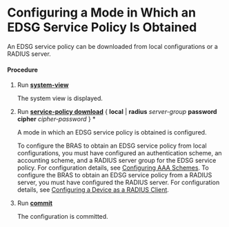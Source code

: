 Configuring a Mode in Which an EDSG Service Policy Is Obtained
==============================================================

An EDSG service policy can be downloaded from local configurations or a RADIUS server.

#### Procedure

1. Run [**system-view**](cmdqueryname=system-view)
   
   
   
   The system view is displayed.
2. Run [**service-policy download**](cmdqueryname=service-policy+download) { **local** | **radius** *server-group* **password cipher** *cipher-password* } \*
   
   
   
   A mode in which an EDSG service policy is obtained is configured.
   
   To configure the BRAS to obtain an EDSG service policy from local configurations, you must have configured an authentication scheme, an accounting scheme, and a RADIUS server group for the EDSG service policy. For configuration details, see [Configuring AAA Schemes](dc_ne_aaa_cfg_0515.html). To configure the BRAS to obtain an EDSG service policy from a RADIUS server, you must have configured the RADIUS server. For configuration details, see [Configuring a Device as a RADIUS Client](dc_ne_aaa_cfg_0600.html).
3. Run [**commit**](cmdqueryname=commit)
   
   
   
   The configuration is committed.